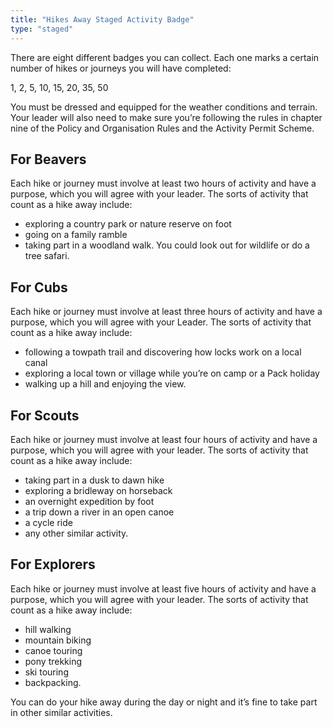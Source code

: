 ```yaml
---
title: "Hikes Away Staged Activity Badge"
type: "staged"
---
```


There are eight different badges you can collect. Each one marks a certain number of hikes or journeys you will have completed:

1, 2, 5, 10, 15, 20, 35, 50

You must be dressed and equipped for the weather conditions and terrain. Your leader will also need to make sure you’re following the rules in chapter nine of the Policy and Organisation Rules and the Activity Permit Scheme.


## For Beavers

Each hike or journey must involve at least two hours of activity and have a purpose, which you will agree with your leader. The sorts of activity that count as a hike away include:

* exploring a country park or nature reserve on foot
* going on a family ramble
* taking part in a woodland walk. You could look out for wildlife or do a tree safari.
 
## For Cubs

Each hike or journey must involve at least three hours of activity and have a purpose, which you will agree with your Leader. The sorts of activity that count as a hike away include:

* following a towpath trail and discovering how locks work on a local canal
* exploring a local town or village while you’re on camp or a Pack holiday
* walking up a hill and enjoying the view.
 
## For Scouts

Each hike or journey must involve at least four hours of activity and have a purpose, which you will agree with your leader. The sorts of activity that count as a hike away include:

* taking part in a dusk to dawn hike
* exploring a bridleway on horseback
* an overnight expedition by foot
* a trip down a river in an open canoe
* a cycle ride
* any other similar activity.

## For Explorers

Each hike or journey must involve at least five hours of activity and have a purpose, which you will agree with your leader. The sorts of activity that count as a hike away include:

* hill walking
* mountain biking
* canoe touring
* pony trekking
* ski touring
* backpacking.

You can do your hike away during the day or night and it’s fine to take part in other similar activities.
